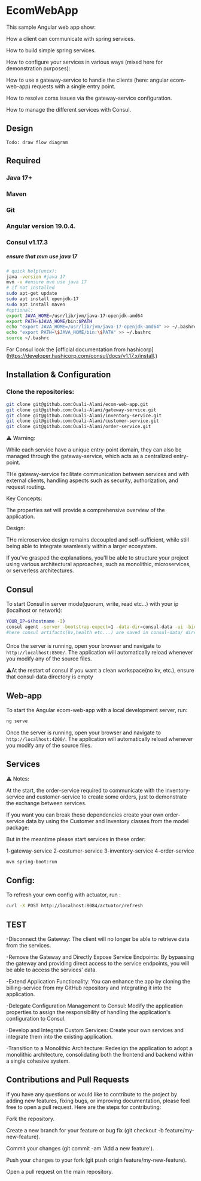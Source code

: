 # EcomWebApp

This sample Angular web app show:

How a client can communicate with spring services.

How to build simple spring services.

How to configure your services in various ways (mixed here for demonstration purposes):

How to use a gateway-service to handle the clients (here: angular ecom-web-app) requests with a single entry point.

How to resolve corss issues via the gateway-service configuration.

How to manage the different services with Consul.

## Design

    Todo: draw flow diagram

## Required

### **Java 17+**
### **Maven**
### **Git**
### **Angular version 19.0.4.**
### **Consul v1.17.3**


##### ensure that mvn use java 17
```bash
# quick help(unix):
java -version #java 17
mvn -v #ensure mvn use java 17
# if not installed
sudo apt-get update
sudo apt install openjdk-17
sudo apt install maven
#optional:
export JAVA_HOME=/usr/lib/jvm/java-17-openjdk-amd64
export PATH=$JAVA_HOME/bin:$PATH
echo "export JAVA_HOME=/usr/lib/jvm/java-17-openjdk-amd64" >> ~/.bashrc
echo "export PATH=\$JAVA_HOME/bin:\$PATH" >> ~/.bashrc
source ~/.bashrc
```
For Consul look the [official documentation from hashicorp] (https://developer.hashicorp.com/consul/docs/v1.17.x/install.)

## Installation & Configuration

### Clone the repositories:
```bash
git clone git@github.com:Ouali-Alami/ecom-web-app.git
git clone git@github.com:Ouali-Alami/gateway-service.git
git clone git@github.com:Ouali-Alami/inventory-service.git
git clone git@github.com:Ouali-Alami/customer-service.git
git clone git@github.com:Ouali-Alami/order-service.git
```
⚠️ Warning:

While each service have a unique entry-point domain, they can also be managed through the gateway-service, which acts as a centralized entry-point. 

THe gateway-service facilitate communication between services and with external clients, handling aspects such as security, authorization, and request routing.

Key Concepts:

The properties set will provide a comprehensive overview of the application.

Design:

THe microservice design remains decoupled and self-sufficient, while still being able to integrate seamlessly within a larger ecosystem.

If you've grasped the explanations, you'll be able to structure your project using various architectural approaches, 
such as monolithic, microservices, or serverless architectures.

## Consul

To start Consul in server mode(quorum, write, read etc...) with your ip (localhost or network):

```bash
YOUR_IP=$(hostname -I)
consul agent -server -bootstrap-expect=1 -data-dir=consul-data -ui -bind=$YOUR_IP
#here consul artifacts(kv,health etc...) are saved in consul-data/ directory feel free to change it with your path...
```
#### 
Once the server is running, open your browser and navigate to `http://localhost:8500/`. The application will automatically reload whenever you modify any of the source files.

⚠️At the restart of consul if you want a clean workspace(no kv, etc.), ensure that consul-data directory is empty

## Web-app

To start the Angular ecom-web-app with a local development server, run:

```bash
ng serve
```

Once the server is running, open your browser and navigate to `http://localhost:4200/`. The application will automatically reload whenever you modify any of the source files.

## Services 


⚠️ Notes:

At the start, the order-service required to communicate with the inventory-service and customer-service to create some orders, 
just to demonstrate the exchange between services.

If you want you can break these dependencies create your own order-service data by using the Customer and Inventory classes from the model package:

But in the meantime please start services in these order:

1-gateway-service
2-costumer-service
3-inventory-service
4-order-service

```bash
mvn spring-boot:run
```

## Config:

To refresh your own config with actuator, run :

```bash
curl -X POST http://localhost:8084/actuator/refresh
```

## TEST
-Disconnect the Gateway: The client will no longer be able to retrieve data from the services.

-Remove the Gateway and Directly Expose Service Endpoints: By bypassing the gateway and providing direct access to the service endpoints, you will be able to access the services' data.

-Extend Application Functionality: You can enhance the app by cloning the billing-service from my GitHub repository and integrating it into the application.

-Delegate Configuration Management to Consul: Modify the application properties to assign the responsibility of handling the application's configuration to Consul.

-Develop and Integrate Custom Services: Create your own services and integrate them into the existing application.

-Transition to a Monolithic Architecture: Redesign the application to adopt a monolithic architecture, consolidating both the frontend and backend within a single cohesive system.

## Contributions and Pull Requests

If you have any questions or would like to contribute to the project by adding new features, fixing bugs, or improving documentation, please feel free to open a pull request. Here are the steps for contributing:

Fork the repository.

Create a new branch for your feature or bug fix (git checkout -b feature/my-new-feature).

Commit your changes (git commit -am 'Add a new feature').

Push your changes to your fork (git push origin feature/my-new-feature).

Open a pull request on the main repository.

